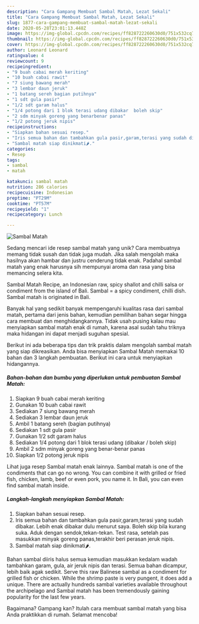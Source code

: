 ```yaml
---
description: "Cara Gampang Membuat Sambal Matah, Lezat Sekali"
title: "Cara Gampang Membuat Sambal Matah, Lezat Sekali"
slug: 1877-cara-gampang-membuat-sambal-matah-lezat-sekali
date: 2020-05-28T23:01:13.448Z
image: https://img-global.cpcdn.com/recipes/ff828722260630d0/751x532cq70/sambal-matah-foto-resep-utama.jpg
thumbnail: https://img-global.cpcdn.com/recipes/ff828722260630d0/751x532cq70/sambal-matah-foto-resep-utama.jpg
cover: https://img-global.cpcdn.com/recipes/ff828722260630d0/751x532cq70/sambal-matah-foto-resep-utama.jpg
author: Leonard Leonard
ratingvalue: 4
reviewcount: 9
recipeingredient:
- "9 buah cabai merah keriting"
- "10 buah cabai rawit"
- "7 siung bawang merah"
- "3 lembar daun jeruk"
- "1 batang sereh bagian putihnya"
- "1 sdt gula pasir"
- "1/2 sdt garam halus"
- "1/4 potong dari 1 blok terasi udang dibakar  boleh skip"
- "2 sdm minyak goreng yang benarbenar panas"
- "1/2 potong jeruk nipis"
recipeinstructions:
- "Siapkan bahan sesuai resep."
- "Iris semua bahan dan tambahkan gula pasir,garam,terasi yang sudah dibakar. Lebih enak dibakar dulu menurut saya. Boleh skip bila kurang suka. Aduk dengan sendok,tekan-tekan. Test rasa, setelah pas masukkan minyak goreng panas,terakhir beri perasan jeruk nipis."
- "Sambal matah siap dinikmati🌶️."
categories:
- Resep
tags:
- sambal
- matah

katakunci: sambal matah 
nutrition: 286 calories
recipecuisine: Indonesian
preptime: "PT29M"
cooktime: "PT57M"
recipeyield: "1"
recipecategory: Lunch

---
```



![Sambal Matah](https://img-global.cpcdn.com/recipes/ff828722260630d0/751x532cq70/sambal-matah-foto-resep-utama.jpg)

Sedang mencari ide resep sambal matah yang unik? Cara membuatnya memang tidak susah dan tidak juga mudah. Jika salah mengolah maka hasilnya akan hambar dan justru cenderung tidak enak. Padahal sambal matah yang enak harusnya sih mempunyai aroma dan rasa yang bisa memancing selera kita.

Sambal Matah Recipe, an Indonesian raw, spicy shallot and chilli salsa or condiment from the island of Bali. Sambal = a spicy condiment, chilli dish. Sambal matah is originated in Bali.

Banyak hal yang sedikit banyak mempengaruhi kualitas rasa dari sambal matah, pertama dari jenis bahan, kemudian pemilihan bahan segar hingga cara membuat dan menghidangkannya. Tidak usah pusing kalau mau menyiapkan sambal matah enak di rumah, karena asal sudah tahu triknya maka hidangan ini dapat menjadi suguhan spesial.


Berikut ini ada beberapa tips dan trik praktis dalam mengolah sambal matah yang siap dikreasikan. Anda bisa menyiapkan Sambal Matah memakai 10 bahan dan 3 langkah pembuatan. Berikut ini cara untuk menyiapkan hidangannya.

<!--inarticleads1-->

##### Bahan-bahan dan bumbu yang diperlukan untuk pembuatan Sambal Matah:

1. Siapkan 9 buah cabai merah keriting
1. Gunakan 10 buah cabai rawit
1. Sediakan 7 siung bawang merah
1. Sediakan 3 lembar daun jeruk
1. Ambil 1 batang sereh (bagian putihnya)
1. Sediakan 1 sdt gula pasir
1. Gunakan 1/2 sdt garam halus
1. Sediakan 1/4 potong dari 1 blok terasi udang (dibakar / boleh skip)
1. Ambil 2 sdm minyak goreng yang benar-benar panas
1. Siapkan 1/2 potong jeruk nipis


Lihat juga resep Sambal matah enak lainnya. Sambal matah is one of the condiments that can go no wrong. You can combine it with grilled or fried fish, chicken, lamb, beef or even pork, you name it. In Bali, you can even find sambal matah inside. 

<!--inarticleads2-->

##### Langkah-langkah menyiapkan Sambal Matah:

1. Siapkan bahan sesuai resep.
1. Iris semua bahan dan tambahkan gula pasir,garam,terasi yang sudah dibakar. Lebih enak dibakar dulu menurut saya. Boleh skip bila kurang suka. Aduk dengan sendok,tekan-tekan. Test rasa, setelah pas masukkan minyak goreng panas,terakhir beri perasan jeruk nipis.
1. Sambal matah siap dinikmati🌶️.


Bahan sambal diiris halus semua kemudian masukkan kedalam wadah tambahkan garam, gula, air jeruk nipis dan terasi. Semua bahan dicampur, lebih baik agak sedikit. Serve this raw Balinese sambal as a condiment for grilled fish or chicken. While the shrimp paste is very pungent, it does add a unique. There are actually hundreds sambal varieties available throughout the archipelago and Sambal matah has been tremendously gaining popularity for the last few years. 

Bagaimana? Gampang kan? Itulah cara membuat sambal matah yang bisa Anda praktikkan di rumah. Selamat mencoba!
